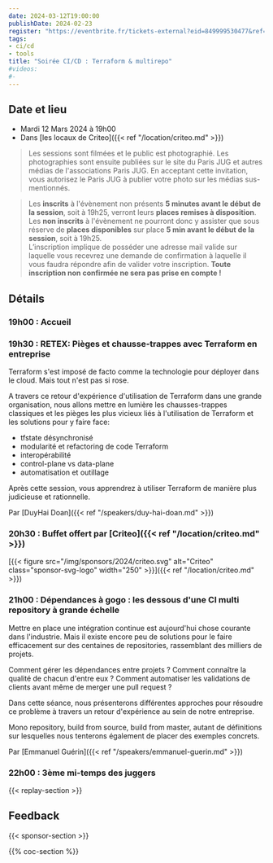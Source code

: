```yaml
---
date: 2024-03-12T19:00:00
publishDate: 2024-02-23
register: "https://eventbrite.fr/tickets-external?eid=849999530477&ref=etckt"
tags:
- ci/cd
- tools
title: "Soirée CI/CD : Terraform & multirepo"
#videos:
#- 
---
```


## Date et lieu

* Mardi 12 Mars 2024 à 19h00
* Dans [les locaux de Criteo]({{< ref "/location/criteo.md" >}})

> Les sessions sont filmées et le public est photographié. Les photographies sont ensuite publiées sur le site du Paris JUG et autres médias de l'associations Paris JUG. En acceptant cette invitation, vous autorisez le Paris JUG à publier votre photo sur les médias sus-mentionnés.

> Les **inscrits** à l'évènement non présents **5 minutes avant le début de la session**, soit à 19h25, verront leurs **places remises à disposition**.  
Les **non inscrits** à l'évènement ne pourront donc y assister que sous réserve de **places disponibles** sur place **5 min avant le début de la session**, soit à 19h25.  
L’inscription implique de posséder une adresse mail valide sur laquelle vous recevrez une demande de confirmation à laquelle il vous faudra répondre afin de valider votre inscription.
**Toute inscription non confirmée ne sera pas prise en compte !**

## Détails

### 19h00 : Accueil

### 19h30 : RETEX: Pièges et chausse-trappes avec Terraform en entreprise


Terraform s'est imposé de facto comme la technologie pour déployer dans le cloud. Mais tout n'est pas si rose. 

A travers ce retour d'expérience d'utilisation de Terraform dans une grande organisation, nous allons mettre en lumière les chausses-trappes classiques et les pièges les plus vicieux liés à l'utilisation de Terraform et les solutions pour y faire face:
- tfstate désynchronisé
- modularité et refactoring de code Terraform
- interopérabilité
- control-plane vs data-plane
- automatisation et outillage

Après cette session, vous apprendrez à utiliser Terraform de manière plus judicieuse et rationnelle.

Par [DuyHai Doan]({{< ref "/speakers/duy-hai-doan.md" >}})

### 20h30 : Buffet offert par [Criteo]({{< ref "/location/criteo.md" >}})

[{{< figure src="/img/sponsors/2024/criteo.svg" alt="Criteo" class="sponsor-svg-logo" width="250" >}}]({{< ref "/location/criteo.md" >}})

### 21h00 : Dépendances à gogo : les dessous d'une CI multi repository à grande échelle

Mettre en place une intégration continue est aujourd'hui chose courante dans l'industrie. Mais il existe encore peu de solutions pour le faire efficacement sur des centaines de repositories, rassemblant des milliers de projets.

Comment gérer les dépendances entre projets ? Comment connaître la qualité de chacun d'entre eux ? Comment automatiser les validations de clients avant même de merger une pull request ?

Dans cette séance, nous présenterons différentes approches pour résoudre ce problème à travers un retour d'expérience au sein de notre entreprise.

Mono repository, build from source, build from master, autant de définitions sur lesquelles nous tenterons également de placer des exemples concrets.

Par [Emmanuel Guérin]({{< ref "/speakers/emmanuel-guerin.md" >}})

### 22h00 : 3ème mi-temps des juggers

{{< replay-section >}}

## Feedback

{{< sponsor-section >}}

{{% coc-section %}}
